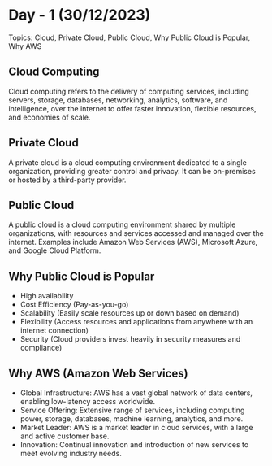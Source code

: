 # Day - 1 (30/12/2023)

Topics: Cloud, Private Cloud, Public Cloud, Why Public Cloud is Popular, Why AWS

## Cloud Computing
Cloud computing refers to the delivery of computing services, including servers, storage, databases, networking, analytics, software, and intelligence, over the internet to offer faster innovation, flexible resources, and economies of scale.

## Private Cloud
A private cloud is a cloud computing environment dedicated to a single organization, providing greater control and privacy. It can be on-premises or hosted by a third-party provider.

## Public Cloud
A public cloud is a cloud computing environment shared by multiple organizations, with resources and services accessed and managed over the internet. Examples include Amazon Web Services (AWS), Microsoft Azure, and Google Cloud Platform.

## Why Public Cloud is Popular
- High availability 
- Cost Efficiency (Pay-as-you-go)
- Scalability (Easily scale resources up or down based on demand)
- Flexibility (Access resources and applications from anywhere with an internet connection)
- Security (Cloud providers invest heavily in security measures and compliance)

## Why AWS (Amazon Web Services)
- Global Infrastructure: AWS has a vast global network of data centers, enabling low-latency access worldwide.
- Service Offering: Extensive range of services, including computing power, storage, databases, machine learning, analytics, and more.
- Market Leader: AWS is a market leader in cloud services, with a large and active customer base.
- Innovation: Continual innovation and introduction of new services to meet evolving industry needs.